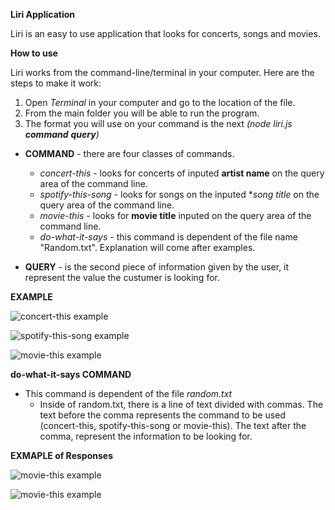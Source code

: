 **Liri Application**

Liri is an easy to use application that looks for concerts, songs and movies.

**How to use**

Liri works from the command-line/terminal in your computer. Here are the steps to make it work:

1. Open *Terminal* in your computer and go to the location of the file.
2. From the main folder you will be able to run the program.
3. The format you will use on your command is the next *(node liri.js **command** **query**)*
  
  - **COMMAND** - there are four classes of commands.
    - *concert-this* - looks for concerts of inputed **artist name** on the query area of the command line.
    - *spotify-this-song* - looks for songs on the inputed **song title* on the query area of the command line.
    - *movie-this* - looks for **movie title** inputed on the query area of the command line.
    - *do-what-it-says* - this command is dependent of the file name "Random.txt". Explanation will come after examples.
  
  - **QUERY** - is the second piece of information given by the user, it represent the value the custumer is looking for.
  
**EXAMPLE**

![concert-this example](./Images/example1)

![spotify-this-song example](./Images/example2)

![movie-this example](./Images/example3)

**do-what-it-says COMMAND**
- This command is dependent of the file *random.txt*
  - Inside of random.txt, there is a line of text divided with commas. The text before the comma represents the command to 
  be used (concert-this, spotify-this-song or movie-this). The text after the comma, represent the information to be looking for.

**EXMAPLE of Responses**

![movie-this example](./Images/examplewithresponse)

![movie-this example](./Images/examplewithresponse2)
